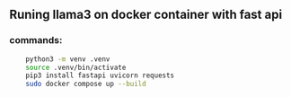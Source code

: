## Runing llama3 on docker container with fast api
### commands:

```bash
    python3 -m venv .venv
    source .venv/bin/activate
    pip3 install fastapi uvicorn requests
    sudo docker compose up --build
```
